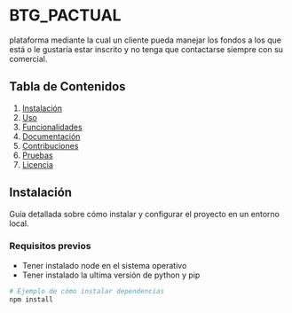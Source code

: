# BTG_PACTUAL
plataforma mediante la cual un cliente pueda manejar los fondos a los que está o le gustaría estar inscrito y no tenga que contactarse siempre con su comercial.

## Tabla de Contenidos
1. [Instalación](#instalación)
2. [Uso](#uso)
3. [Funcionalidades](#funcionalidades)
4. [Documentación](#documentación)
5. [Contribuciones](#contribuciones)
6. [Pruebas](#pruebas)
7. [Licencia](#licencia)

## Instalación

Guía detallada sobre cómo instalar y configurar el proyecto en un entorno local.

### Requisitos previos

- Tener instalado node en el sistema operativo
- Tener instalado la ultima versión de python y pip

```bash
# Ejemplo de cómo instalar dependencias
npm install